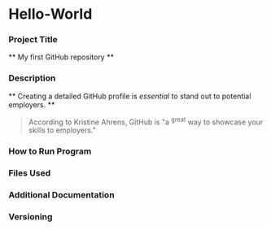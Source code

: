 # Hello-World

### Project Title
** My first GitHub repository **

### Description
** Creating a detailed GitHub profile is _essential_ to stand out to potential employers. **
> According to Kristine Ahrens, GitHub is "a <sup>great</sup> way to showcase your skills to employers."

### How to Run Program

### Files Used

### Additional Documentation

### Versioning


